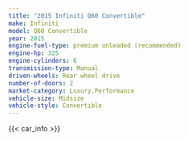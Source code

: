```yaml
---
title: "2015 Infiniti Q60 Convertible"
make: Infiniti
model: Q60 Convertible
year: 2015
engine-fuel-type: premium unleaded (recommended)
engine-hp: 325
engine-cylinders: 6
transmission-type: Manual
driven-wheels: Rear wheel drive
number-of-doors: 2
market-category: Luxury,Performance
vehicle-size: Midsize
vehicle-style: Convertible
---
```


{{< car_info >}}

